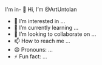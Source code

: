I'm in- 👋 Hi, I’m @ArtUntolan
- 👀 I’m interested in ...
- 🌱 I’m currently learning ...
- 💞️ I’m looking to collaborate on ...
- 📫 How to reach me ...
- 😄 Pronouns: ...
- ⚡ Fun fact: ...

<!---
ArtUntolan/ArtUntolan is a ✨ special ✨ repository because its `README.md` (this file) appears on your GitHub profile.
You can click the Preview link to take a look at your changes.
--->
